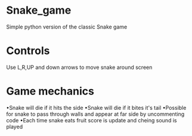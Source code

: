 # Snake_game
Simple python version of the classic Snake game

# Controls
Use L,R,UP and down arrows to move snake around screen

# Game mechanics
•Snake will die if it hits the side
•Snake will die if it bites it's tail
•Possible for snake to pass through walls and appear at far side by uncommenting code
•Each time snake eats fruit score is update and cheing sound is played
